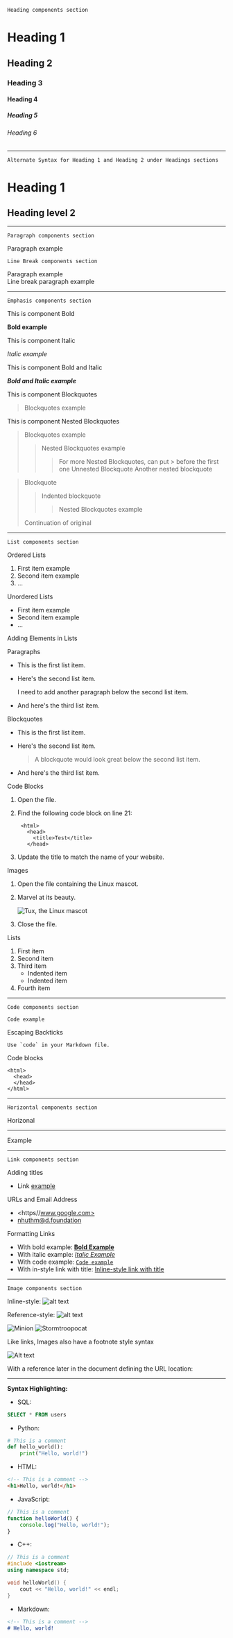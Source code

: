 ```
Heading components section
```

# Heading 1 

## Heading 2

### Heading 3

#### Heading 4

##### Heading 5

###### Heading 6

------

```
Alternate Syntax for Heading 1 and Heading 2 under Headings sections
```

Heading 1
===============

Heading level 2
---------------

------
```
Paragraph components section
```

Paragraph example

```
Line Break components section
```

Paragraph example  
Line break paragraph example

------

```
Emphasis components section
```

This is component Bold

**Bold example**

This is component Italic

*Italic example*

This is component Bold and Italic

***Bold and Italic example***

This is component Blockquotes

>Blockquotes example

This is component Nested Blockquotes

>Blockquotes example
>>Nested Blockquotes example
>>>For more Nested Blockquotes, can put > before the first one
>Unnested Blockquote
>>Another nested blockquote

> Blockquote
>
> > Indented blockquote
> > > Nested Blockquotes example
>
> Continuation of original

------

```
List components section
```

Ordered Lists

1. First item example
2. Second item example
3. ...

Unordered Lists

- First item example
- Second item example
- ...

Adding Elements in Lists

Paragraphs

* This is the first list item.
* Here's the second list item.

    I need to add another paragraph below the second list item.

* And here's the third list item.

Blockquotes

* This is the first list item.
* Here's the second list item.

    > A blockquote would look great below the second list item.

* And here's the third list item.

Code Blocks
1. Open the file.
2. Find the following code block on line 21:

        <html>
          <head>
            <title>Test</title>
          </head>

3. Update the title to match the name of your website.

Images

1. Open the file containing the Linux mascot.
2. Marvel at its beauty.

    ![Tux, the Linux mascot](assets/information_flow.png)

3. Close the file.

Lists

1. First item
2. Second item
3. Third item
    - Indented item
    - Indented item
4. Fourth item

-----

```
Code components section
```

`Code example`

Escaping Backticks

``Use `code` in your Markdown file.``

Code blocks

    <html>
      <head>
      </head>
    </html>

-----

```
Horizontal components section
```

Horizonal

---
Example

-----

```
Link components section
```

Adding titles

* Link [example](https://www.google.com)

URLs and Email Address

* <https//www.google.com>
* <nhuthm@d.foundation>

Formatting Links

* With bold example: **[Bold Example](https://www.google.com)**
* With italic example: *[Italic Example](https://www.google.com)*
* With code example: [`Code example`](#code)
* With in-style link with title: [Inline-style link with title](https://www.google.com "Google's Homepage")

-----
```
Image components section
```
Inline-style:
![alt text](https://github.com/adam-p/markdown-here/raw/master/src/common/images/icon48.png "Logo Title Text 1")

Reference-style:
![alt text][logo]

[logo]: https://github.com/adam-p/markdown-here/raw/master/src/common/images/icon48.png "Logo Title Text 2"

![Minion](https://octodex.github.com/images/minion.png)
![Stormtroopocat](https://octodex.github.com/images/stormtroopocat.jpg "The Stormtroopocat")

Like links, Images also have a footnote style syntax

![Alt text][id]

With a reference later in the document defining the URL location:

[id]: https://octodex.github.com/images/dojocat.jpg  "The Dojocat"

----- 

**Syntax Highlighting:**

- SQL:
```sql
SELECT * FROM users
```

- Python:

```python
# This is a comment
def hello_world():
    print("Hello, world!")
```

- HTML:

```html
<!-- This is a comment -->
<h1>Hello, world!</h1>
```

- JavaScript:

```javascript
// This is a comment
function helloWorld() {
    console.log("Hello, world!");
}
```

- C++:

```cpp
// This is a comment
#include <iostream>
using namespace std;

void helloWorld() {
    cout << "Hello, world!" << endl;
}
```

- Markdown:

```markdown
<!-- This is a comment -->
# Hello, world!
```
